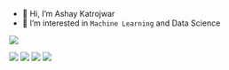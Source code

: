 - 👋 Hi, I’m Ashay Katrojwar
- 👀 I’m interested in `Machine Learning` and Data Science

![](https://road-to-kaggle-grandmaster.vercel.app/api/simple/ashaykatrojwar)



![](https://road-to-kaggle-grandmaster.vercel.app/api/badges/notebook/ashaykatrojwar)
![](https://road-to-kaggle-grandmaster.vercel.app/api/badges/discussion/ashaykatrojwar)
![](https://road-to-kaggle-grandmaster.vercel.app/api/badges/dataset/ashaykatrojwar)
![](https://road-to-kaggle-grandmaster.vercel.app/api/badges/competition/ashaykatrojwar)


<!---
Ashay-20/Ashay-20 is a ✨ special ✨ repository because its `README.md` (this file) appears on your GitHub profile.
You can click the Preview link to take a look at your changes.
--->

